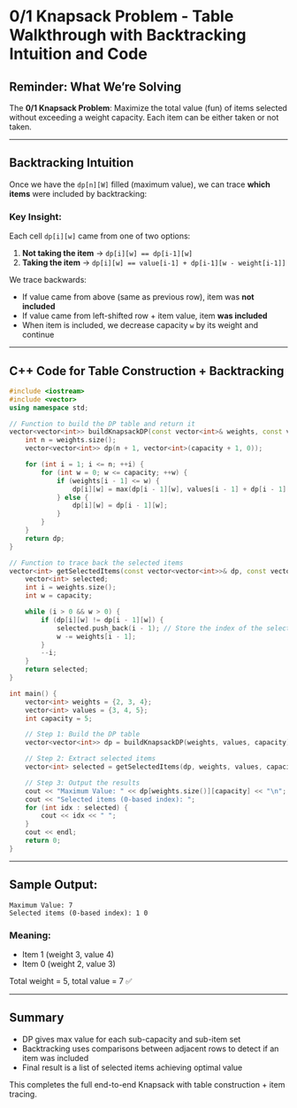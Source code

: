 # 0/1 Knapsack Problem - Table Walkthrough with Backtracking Intuition and Code

## Reminder: What We’re Solving

The **0/1 Knapsack Problem**: Maximize the total value (fun) of items selected without exceeding a weight capacity. Each item can be either taken or not taken.

---

## Backtracking Intuition

Once we have the `dp[n][W]` filled (maximum value), we can trace **which items** were included by backtracking:

### Key Insight:

Each cell `dp[i][w]` came from one of two options:

1. **Not taking the item** → `dp[i][w] == dp[i-1][w]`
2. **Taking the item** → `dp[i][w] == value[i-1] + dp[i-1][w - weight[i-1]]`

We trace backwards:

* If value came from above (same as previous row), item was **not included**
* If value came from left-shifted row + item value, item **was included**
* When item is included, we decrease capacity `w` by its weight and continue

---

## C++ Code for Table Construction + Backtracking

```cpp
#include <iostream>
#include <vector>
using namespace std;

// Function to build the DP table and return it
vector<vector<int>> buildKnapsackDP(const vector<int>& weights, const vector<int>& values, int capacity) {
    int n = weights.size();
    vector<vector<int>> dp(n + 1, vector<int>(capacity + 1, 0));

    for (int i = 1; i <= n; ++i) {
        for (int w = 0; w <= capacity; ++w) {
            if (weights[i - 1] <= w) {
                dp[i][w] = max(dp[i - 1][w], values[i - 1] + dp[i - 1][w - weights[i - 1]]);
            } else {
                dp[i][w] = dp[i - 1][w];
            }
        }
    }
    return dp;
}

// Function to trace back the selected items
vector<int> getSelectedItems(const vector<vector<int>>& dp, const vector<int>& weights, const vector<int>& values, int capacity) {
    vector<int> selected;
    int i = weights.size();
    int w = capacity;

    while (i > 0 && w > 0) {
        if (dp[i][w] != dp[i - 1][w]) {
            selected.push_back(i - 1); // Store the index of the selected item
            w -= weights[i - 1];
        }
        --i;
    }
    return selected;
}

int main() {
    vector<int> weights = {2, 3, 4};
    vector<int> values = {3, 4, 5};
    int capacity = 5;

    // Step 1: Build the DP table
    vector<vector<int>> dp = buildKnapsackDP(weights, values, capacity);

    // Step 2: Extract selected items
    vector<int> selected = getSelectedItems(dp, weights, values, capacity);

    // Step 3: Output the results
    cout << "Maximum Value: " << dp[weights.size()][capacity] << "\n";
    cout << "Selected items (0-based index): ";
    for (int idx : selected) {
        cout << idx << " ";
    }
    cout << endl;
    return 0;
}
```

---

## Sample Output:

```
Maximum Value: 7
Selected items (0-based index): 1 0
```

### Meaning:

* Item 1 (weight 3, value 4)
* Item 0 (weight 2, value 3)

Total weight = 5, total value = 7 ✅

---

## Summary

* DP gives max value for each sub-capacity and sub-item set
* Backtracking uses comparisons between adjacent rows to detect if an item was included
* Final result is a list of selected items achieving optimal value

This completes the full end-to-end Knapsack with table construction + item tracing.
